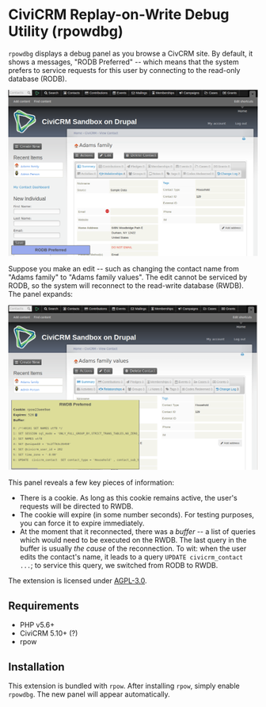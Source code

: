 # CiviCRM Replay-on-Write Debug Utility (rpowdbg)

`rpowdbg` displays a debug panel as you browse a CivCRM site. By default, it
shows a messages, "RODB Preferred" -- which means that the system prefers
to service requests for this user by connecting to the read-only database
(RODB).

![Screenshot](images/ro-mode.png)

Suppose you make an edit -- such as changing the contact name from "Adams
family" to "Adams family values".  The edit cannot be serviced by RODB, so
the system will reconnect to the read-write database (RWDB).  The panel
expands:

![Screenshot](images/rw-mode.png)

This panel reveals a few key pieces of information:

* There is a cookie. As long as this cookie remains active, the user's
  requests will be directed to RWDB.
* The cookie will expire (in some number seconds). For testing purposes,
  you can force it to expire immediately.
* At the moment that it reconnected, there was a *buffer* -- a list of
  queries which would need to be executed on the RWDB.  The last query in
  the buffer is usually *the cause* of the reconnection.  To wit: when the
  user edits the contact's name, it leads to a query `UPDATE
  civicrm_contact ...`; to service this query, we switched from RODB to
  RWDB.

The extension is licensed under [AGPL-3.0](LICENSE.txt).

## Requirements

* PHP v5.6+
* CiviCRM 5.10+ (?)
* rpow

## Installation

This extension is bundled with `rpow`.  After installing `rpow`, simply
enable `rpowdbg`.  The new panel will appear automatically.

